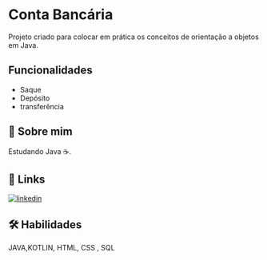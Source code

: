 
# Conta Bancária

Projeto criado para colocar em prática os conceitos de orientação a objetos em Java.




## Funcionalidades

- Saque 
- Depósito
- transferência


## 🚀 Sobre mim
Estudando Java :coffee:.


## 🔗 Links

[![linkedin](https://img.shields.io/badge/linkedin-0A66C2?style=for-the-badge&logo=linkedin&logoColor=white)](https://www.linkedin.com/in/diego-ramos-683798207/)



## 🛠 Habilidades
JAVA,KOTLIN, HTML, CSS , SQL

